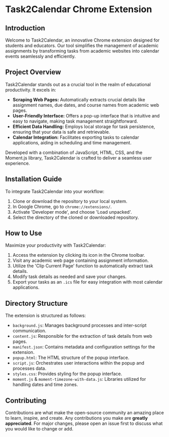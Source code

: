 # Task2Calendar Chrome Extension

## Introduction
Welcome to Task2Calendar, an innovative Chrome extension designed for students and educators. Our tool simplifies the management of academic assignments by transforming tasks from academic websites into calendar events seamlessly and efficiently.

## Project Overview
Task2Calendar stands out as a crucial tool in the realm of educational productivity. It excels in:

- **Scraping Web Pages:** Automatically extracts crucial details like assignment names, due dates, and course names from academic web pages.
- **User-Friendly Interface:** Offers a pop-up interface that is intuitive and easy to navigate, making task management straightforward.
- **Efficient Data Handling:** Employs local storage for task persistence, ensuring that your data is safe and retrievable.
- **Calendar Integration:** Facilitates exporting tasks to calendar applications, aiding in scheduling and time management.

Developed with a combination of JavaScript, HTML, CSS, and the Moment.js library, Task2Calendar is crafted to deliver a seamless user experience.

## Installation Guide
To integrate Task2Calendar into your workflow:
1. Clone or download the repository to your local system.
2. In Google Chrome, go to `chrome://extensions/`.
3. Activate 'Developer mode', and choose 'Load unpacked'.
4. Select the directory of the cloned or downloaded repository.

## How to Use
Maximize your productivity with Task2Calendar:
1. Access the extension by clicking its icon in the Chrome toolbar.
2. Visit any academic web page containing assignment information.
3. Utilize the 'Clip Current Page' function to automatically extract task details.
4. Modify task details as needed and save your changes.
5. Export your tasks as an `.ics` file for easy integration with most calendar applications.

## Directory Structure
The extension is structured as follows:
- `background.js`: Manages background processes and inter-script communication.
- `content.js`: Responsible for the extraction of task details from web pages.
- `manifest.json`: Contains metadata and configuration settings for the extension.
- `popup.html`: The HTML structure of the popup interface.
- `script.js`: Orchestrates user interactions within the popup and processes data.
- `styles.css`: Provides styling for the popup interface.
- `moment.js` & `moment-timezone-with-data.js`: Libraries utilized for handling dates and time zones.

## Contributing
Contributions are what make the open-source community an amazing place to learn, inspire, and create. Any contributions you make are **greatly appreciated**. For major changes, please open an issue first to discuss what you would like to change or add.
